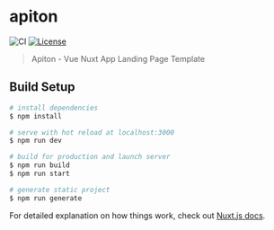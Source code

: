 # apiton
![CI](https://github.com/triandamai/tudu-landing/workflows/Deploy/badge.svg)
[![License](https://img.shields.io/badge/License-Apache%202.0-blue.svg)](https://opensource.org/licenses/Apache-2.0)

> Apiton - Vue Nuxt App Landing Page Template

## Build Setup

``` bash
# install dependencies
$ npm install

# serve with hot reload at localhost:3000
$ npm run dev

# build for production and launch server
$ npm run build
$ npm run start

# generate static project
$ npm run generate
```

For detailed explanation on how things work, check out [Nuxt.js docs](https://nuxtjs.org).
